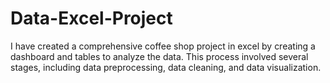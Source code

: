 # Data-Excel-Project
I have created a comprehensive coffee shop project in excel by creating a dashboard and tables to analyze the data. This process involved several stages, including data preprocessing, data cleaning, and data visualization.
